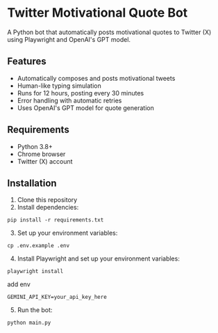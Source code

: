 # Twitter Motivational Quote Bot

A Python bot that automatically posts motivational quotes to Twitter (X) using Playwright and OpenAI's GPT model.

## Features
- Automatically composes and posts motivational tweets
- Human-like typing simulation
- Runs for 12 hours, posting every 30 minutes
- Error handling with automatic retries
- Uses OpenAI's GPT model for quote generation

## Requirements
- Python 3.8+
- Chrome browser
- Twitter (X) account

## Installation
1. Clone this repository
2. Install dependencies:
```
pip install -r requirements.txt
```
3. Set up your environment variables:
```
cp .env.example .env
```
4. Install Playwright and set up your environment variables:
```
playwright install
```
add env
```
GEMINI_API_KEY=your_api_key_here
```
5. Run the bot:
```
python main.py
```